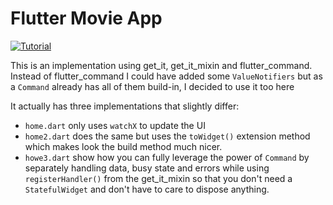 # Flutter Movie App

[![Tutorial](https://img.youtube.com/vi/soTEOI_rIIQ/0.jpg)](https://www.youtube.com/watch?v=soTEOI_rIIQ)

This is an implementation using get_it, get_it_mixin and flutter_command.
Instead of flutter_command I could have added some `ValueNotifiers` but
as a `Command` already has all of them build-in, I decided to use it too here

It actually has three implementations that slightly differ:

* `home.dart` only uses `watchX` to update the UI
* `home2.dart` does the same but uses the `toWidget()` extension method which makes look the build method much nicer.
* `howe3.dart` show how you can fully leverage the power of `Command` by separately handling data, busy state and errors while using `registerHandler()` from the get_it_mixin so that you don't need a `StatefulWidget` and don't have to care to dispose anything.